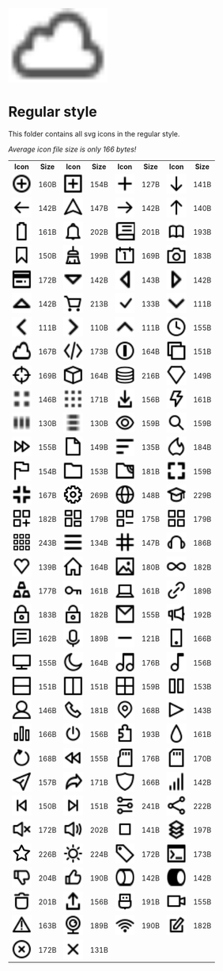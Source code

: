 
<img src="../dream.svg" width=200 height=150/>

# **Regular style**

This folder contains all svg icons in the regular style.

*Average icon file size is only 166 bytes!*

<table><tr><th>Icon</th><th>Size</th><th>Icon</th><th>Size</th><th>Icon</th><th>Size</th><th>Icon</th><th>Size</th></tr><tr><td><img width=40 height=40 src="add-circle.svg"></td><td>160B</td><td><img width=40 height=40 src="add-square.svg"></td><td>154B</td><td><img width=40 height=40 src="add.svg"></td><td>127B</td><td><img width=40 height=40 src="arrow-down.svg"></td><td>141B</td></tr><td><img width=40 height=40 src="arrow-left.svg"></td><td>142B</td><td><img width=40 height=40 src="arrow-nav.svg"></td><td>147B</td><td><img width=40 height=40 src="arrow-right.svg"></td><td>142B</td><td><img width=40 height=40 src="arrow-up.svg"></td><td>140B</td></tr><td><img width=40 height=40 src="battery.svg"></td><td>161B</td><td><img width=40 height=40 src="bell.svg"></td><td>202B</td><td><img width=40 height=40 src="book-closed.svg"></td><td>201B</td><td><img width=40 height=40 src="book-open.svg"></td><td>193B</td></tr><td><img width=40 height=40 src="bookmark.svg"></td><td>150B</td><td><img width=40 height=40 src="broom.svg"></td><td>199B</td><td><img width=40 height=40 src="calendar.svg"></td><td>169B</td><td><img width=40 height=40 src="camera.svg"></td><td>183B</td></tr><td><img width=40 height=40 src="card.svg"></td><td>172B</td><td><img width=40 height=40 src="caret-down.svg"></td><td>142B</td><td><img width=40 height=40 src="caret-left.svg"></td><td>143B</td><td><img width=40 height=40 src="caret-right.svg"></td><td>142B</td></tr><td><img width=40 height=40 src="caret-up.svg"></td><td>142B</td><td><img width=40 height=40 src="cart.svg"></td><td>213B</td><td><img width=40 height=40 src="check-mark.svg"></td><td>133B</td><td><img width=40 height=40 src="chevron-down.svg"></td><td>111B</td></tr><td><img width=40 height=40 src="chevron-left.svg"></td><td>111B</td><td><img width=40 height=40 src="chevron-right.svg"></td><td>110B</td><td><img width=40 height=40 src="chevron-up.svg"></td><td>111B</td><td><img width=40 height=40 src="clock.svg"></td><td>155B</td></tr><td><img width=40 height=40 src="cloud.svg"></td><td>167B</td><td><img width=40 height=40 src="code.svg"></td><td>173B</td><td><img width=40 height=40 src="coin.svg"></td><td>164B</td><td><img width=40 height=40 src="copy.svg"></td><td>151B</td></tr><td><img width=40 height=40 src="crosshair.svg"></td><td>169B</td><td><img width=40 height=40 src="cube.svg"></td><td>164B</td><td><img width=40 height=40 src="database.svg"></td><td>216B</td><td><img width=40 height=40 src="diamond.svg"></td><td>149B</td></tr><td><img width=40 height=40 src="dot-2x2.svg"></td><td>146B</td><td><img width=40 height=40 src="dot-3x3.svg"></td><td>171B</td><td><img width=40 height=40 src="download.svg"></td><td>156B</td><td><img width=40 height=40 src="electricity.svg"></td><td>161B</td></tr><td><img width=40 height=40 src="ellipsis-h.svg"></td><td>130B</td><td><img width=40 height=40 src="ellipsis-v.svg"></td><td>130B</td><td><img width=40 height=40 src="eye.svg"></td><td>159B</td><td><img width=40 height=40 src="eyeglass.svg"></td><td>159B</td></tr><td><img width=40 height=40 src="fast-forward.svg"></td><td>155B</td><td><img width=40 height=40 src="file.svg"></td><td>149B</td><td><img width=40 height=40 src="filter.svg"></td><td>135B</td><td><img width=40 height=40 src="fire.svg"></td><td>184B</td></tr><td><img width=40 height=40 src="flag.svg"></td><td>154B</td><td><img width=40 height=40 src="folder.svg"></td><td>153B</td><td><img width=40 height=40 src="ftp.svg"></td><td>181B</td><td><img width=40 height=40 src="fullscreen-enter.svg"></td><td>159B</td></tr><td><img width=40 height=40 src="fullscreen-exit.svg"></td><td>167B</td><td><img width=40 height=40 src="gear.svg"></td><td>269B</td><td><img width=40 height=40 src="globe.svg"></td><td>148B</td><td><img width=40 height=40 src="graduate-cap.svg"></td><td>229B</td></tr><td><img width=40 height=40 src="grid-2x2-add.svg"></td><td>182B</td><td><img width=40 height=40 src="grid-2x2-layout.svg"></td><td>179B</td><td><img width=40 height=40 src="grid-2x2-remove.svg"></td><td>175B</td><td><img width=40 height=40 src="grid-2x2.svg"></td><td>179B</td></tr><td><img width=40 height=40 src="grid-3x3.svg"></td><td>243B</td><td><img width=40 height=40 src="hamburger.svg"></td><td>134B</td><td><img width=40 height=40 src="hashtag.svg"></td><td>147B</td><td><img width=40 height=40 src="headset.svg"></td><td>186B</td></tr><td><img width=40 height=40 src="heart.svg"></td><td>139B</td><td><img width=40 height=40 src="home.svg"></td><td>164B</td><td><img width=40 height=40 src="image.svg"></td><td>180B</td><td><img width=40 height=40 src="infinity.svg"></td><td>182B</td></tr><td><img width=40 height=40 src="ingot.svg"></td><td>177B</td><td><img width=40 height=40 src="key.svg"></td><td>161B</td><td><img width=40 height=40 src="laptop.svg"></td><td>161B</td><td><img width=40 height=40 src="link.svg"></td><td>189B</td></tr><td><img width=40 height=40 src="lock-closed.svg"></td><td>183B</td><td><img width=40 height=40 src="lock-open.svg"></td><td>182B</td><td><img width=40 height=40 src="mail.svg"></td><td>155B</td><td><img width=40 height=40 src="megaphone.svg"></td><td>192B</td></tr><td><img width=40 height=40 src="message.svg"></td><td>162B</td><td><img width=40 height=40 src="microphone.svg"></td><td>189B</td><td><img width=40 height=40 src="minus.svg"></td><td>121B</td><td><img width=40 height=40 src="mobile.svg"></td><td>166B</td></tr><td><img width=40 height=40 src="monitor.svg"></td><td>155B</td><td><img width=40 height=40 src="moon.svg"></td><td>164B</td><td><img width=40 height=40 src="note-double.svg"></td><td>176B</td><td><img width=40 height=40 src="note.svg"></td><td>156B</td></tr><td><img width=40 height=40 src="panel-1x2.svg"></td><td>151B</td><td><img width=40 height=40 src="panel-2x1.svg"></td><td>151B</td><td><img width=40 height=40 src="panel-2x2.svg"></td><td>159B</td><td><img width=40 height=40 src="pause.svg"></td><td>153B</td></tr><td><img width=40 height=40 src="person.svg"></td><td>146B</td><td><img width=40 height=40 src="phone.svg"></td><td>181B</td><td><img width=40 height=40 src="pin-mark.svg"></td><td>168B</td><td><img width=40 height=40 src="play.svg"></td><td>143B</td></tr><td><img width=40 height=40 src="poll.svg"></td><td>166B</td><td><img width=40 height=40 src="power.svg"></td><td>156B</td><td><img width=40 height=40 src="puzzle.svg"></td><td>193B</td><td><img width=40 height=40 src="raindrop.svg"></td><td>161B</td></tr><td><img width=40 height=40 src="refresh.svg"></td><td>168B</td><td><img width=40 height=40 src="rewind.svg"></td><td>155B</td><td><img width=40 height=40 src="sd-micro.svg"></td><td>176B</td><td><img width=40 height=40 src="sd.svg"></td><td>170B</td></tr><td><img width=40 height=40 src="send.svg"></td><td>157B</td><td><img width=40 height=40 src="share.svg"></td><td>171B</td><td><img width=40 height=40 src="shield.svg"></td><td>166B</td><td><img width=40 height=40 src="signal.svg"></td><td>142B</td></tr><td><img width=40 height=40 src="skip-backward.svg"></td><td>150B</td><td><img width=40 height=40 src="skip-forward.svg"></td><td>151B</td><td><img width=40 height=40 src="sliders.svg"></td><td>241B</td><td><img width=40 height=40 src="social.svg"></td><td>222B</td></tr><td><img width=40 height=40 src="speaker-off.svg"></td><td>172B</td><td><img width=40 height=40 src="speaker-on.svg"></td><td>202B</td><td><img width=40 height=40 src="square.svg"></td><td>141B</td><td><img width=40 height=40 src="stack.svg"></td><td>197B</td></tr><td><img width=40 height=40 src="star.svg"></td><td>226B</td><td><img width=40 height=40 src="sun.svg"></td><td>224B</td><td><img width=40 height=40 src="tag.svg"></td><td>172B</td><td><img width=40 height=40 src="terminal.svg"></td><td>173B</td></tr><td><img width=40 height=40 src="thumbs-down.svg"></td><td>204B</td><td><img width=40 height=40 src="thumbs-up.svg"></td><td>190B</td><td><img width=40 height=40 src="toggle-off.svg"></td><td>142B</td><td><img width=40 height=40 src="toggle-on.svg"></td><td>142B</td></tr><td><img width=40 height=40 src="trash.svg"></td><td>201B</td><td><img width=40 height=40 src="upload.svg"></td><td>156B</td><td><img width=40 height=40 src="usb.svg"></td><td>191B</td><td><img width=40 height=40 src="video.svg"></td><td>155B</td></tr><td><img width=40 height=40 src="warning.svg"></td><td>163B</td><td><img width=40 height=40 src="webcam.svg"></td><td>189B</td><td><img width=40 height=40 src="wifi.svg"></td><td>190B</td><td><img width=40 height=40 src="write.svg"></td><td>182B</td></tr><td><img width=40 height=40 src="x-mark-circle.svg"></td><td>172B</td><td><img width=40 height=40 src="x-mark.svg"></td><td>131B</td></table>
    
